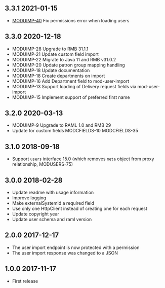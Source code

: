 ## 3.3.1 2021-01-15

 * [MODUIMP-40](https://issues.folio.org/browse/MODUIMP-40) Fix permissions error when loading users

## 3.3.0 2020-12-18
 * MODUIMP-28 Upgrade to RMB 31.1.1
 * MODUIMP-21 Update custom field import
 * MODUIMP-22 Migrate to Java 11 and RMB v31.0.2
 * MODUIMP-20 Update patron group mapping handling
 * MODUIMP-18 Update documentation
 * MODUIMP-18 Create departments on import
 * MODUIMP-16 Add Department field to mod-user-import
 * MODUIMP-13 Support loading of Delivery request fields via mod-user-import
 * MODUIMP-15 Implement support of preferred first name

## 3.2.0 2020-03-13

 * MODUIMP-9 Upgrade to RAML 1.0 and RMB 29
 * Update for custom fields MODCFIELDS-10 MODCFIELDS-35

## 3.1.0 2018-09-18
 * Support `users` interface 15.0 (which removes `meta` object from proxy relationship, MODUSERS-75)

## 3.0.0 2018-02-28
 * Update readme with usage information
 * Improve logging
 * Make externalSystemId a required field
 * Use only one HttpClient instead of creating one for each request
 * Update copyright year
 * Update user schema and raml version

## 2.0.0 2017-12-17
 * The user import endpoint is now protected with a permission
 * The user import response was changed to a JSON

## 1.0.0 2017-11-17
 * First release
